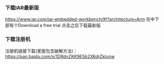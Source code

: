 ### 下载IAR最新版
https://www.iar.com/iar-embedded-workbench/#!?architecture=Arm
在中下部有个Download a free trial 点击之后下载最新版

### 下载注册机
注册机链接下载(里面包含破解方法)：
https://pan.baidu.com/s/1DRdnZKK9E5b2X6drZkIunw
